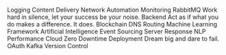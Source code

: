 Logging Content Delivery Network Automation Monitoring RabbitMQ Work hard in silence, let your success be your noise. Backend Act as if what you do makes a difference. It does. Blockchain DNS Routing Machine Learning Framework Artificial Intelligence Event Sourcing
Server Response NLP Performance Cloud Zero Downtime Deployment Dream big and dare to fail. OAuth Kafka Version Control
